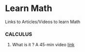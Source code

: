 # Learn Math
Links to Articles/Videos to learn Math

### CALCULUS

1. What is it ? A 45-min video [link](https://www.youtube.com/watch?v=INFoNeC1eBA)
